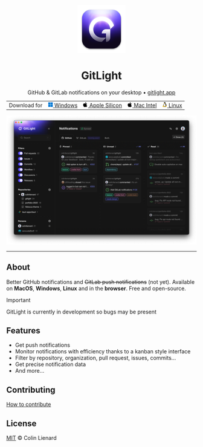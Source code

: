 <div align="center">

<img src="./assets/macos-icon.png" alt="" height="128px" />

# GitLight

GitHub & GitLab notifications on your desktop • [gitlight.app](https://gitlight.app)

<table>
  <tbody>
    <tr>
      <td>Download for</td>
      <td>      
        <a href="https://gitlight.app/download/windows">
          <img src="./assets/windows.png"> Windows
        </a>
      </td>
      <td>
        <a href="https://gitlight.app/download/apple-silicon">
          <picture>
            <source media="(prefers-color-scheme: dark)" srcset="./assets/apple-dark.png">
            <img src="./assets/apple-light.png">
          </picture> Apple Silicon
        </a>
      </td>
      <td>
        <a href="https://gitlight.app/download/mac-intel">
          <picture>
            <source media="(prefers-color-scheme: dark)" srcset="./assets/apple-dark.png">
            <img src="./assets/apple-light.png">
          </picture> Mac Intel
        </a>
      </td>
      <td>
        <a href="https://gitlight.app/download/linux">
          <img src="./assets/linux.png"> Linux
        </a>
      </td>
    </tr>
  </tbody>
</table>

</div>

![Dashboard](./assets/dashboard.png)

---

## About

Better GitHub notifications and ~~GitLab push notifications~~ (not yet). Available on **MacOS**, **Windows**, **Linux** and in the **browser**. Free and open-source.

> [!IMPORTANT]  
> GitLight is currently in development so bugs may be present

## Features

- Get push notifications
- Monitor notifications with efficiency thanks to a kanban style interface
- Filter by repository, organization, pull request, issues, commits...
- Get precise notification data
- And more...

## Contributing

[How to contribute](./CONTRIBUTING.md)

## License

[MIT](./LICENSE) © Colin Lienard
